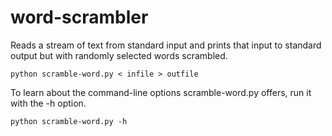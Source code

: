 # word-scrambler

Reads a stream of text from standard input and prints that input to standard
output but with randomly selected words scrambled.

	python scramble-word.py < infile > outfile

To learn about the command-line options scramble-word.py offers, run it with
the -h option.

	python scramble-word.py -h

